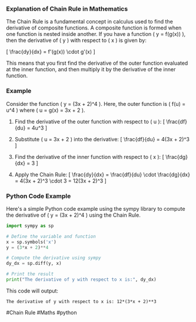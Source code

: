 ### Explanation of Chain Rule in Mathematics

The Chain Rule is a fundamental concept in calculus used to find the derivative of composite functions. A composite function is formed when one function is nested inside another. If you have a function \( y = f(g(x)) \), then the derivative of \( y \) with respect to \( x \) is given by:

\[ \frac{dy}{dx} = f'(g(x)) \cdot g'(x) \]

This means that you first find the derivative of the outer function evaluated at the inner function, and then multiply it by the derivative of the inner function.

### Example

Consider the function \( y = (3x + 2)^4 \). Here, the outer function is \( f(u) = u^4 \) where \( u = g(x) = 3x + 2 \).

1. Find the derivative of the outer function with respect to \( u \):
   \[ \frac{df}{du} = 4u^3 \]

2. Substitute \( u = 3x + 2 \) into the derivative:
   \[ \frac{df}{du} = 4(3x + 2)^3 \]

3. Find the derivative of the inner function with respect to \( x \):
   \[ \frac{dg}{dx} = 3 \]

4. Apply the Chain Rule:
   \[ \frac{dy}{dx} = \frac{df}{du} \cdot \frac{dg}{dx} = 4(3x + 2)^3 \cdot 3 = 12(3x + 2)^3 \]

### Python Code Example

Here's a simple Python code example using the sympy library to compute the derivative of \( y = (3x + 2)^4 \) using the Chain Rule.

```python
import sympy as sp

# Define the variable and function
x = sp.symbols('x')
y = (3*x + 2)**4

# Compute the derivative using sympy
dy_dx = sp.diff(y, x)

# Print the result
print("The derivative of y with respect to x is:", dy_dx)
```

This code will output:
```
The derivative of y with respect to x is: 12*(3*x + 2)**3
```

#Chain Rule #Maths #python